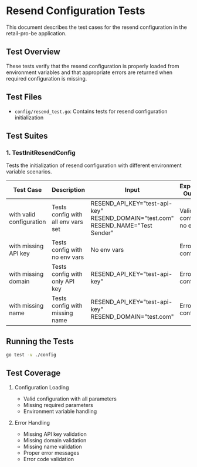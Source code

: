 # Resend Configuration Tests

This document describes the test cases for the resend configuration in the retail-pro-be application.

## Test Overview

These tests verify that the resend configuration is properly loaded from environment variables and that appropriate errors are returned when required configuration is missing.

## Test Files

- `config/resend_test.go`: Contains tests for resend configuration initialization

## Test Suites

### 1. TestInitResendConfig

Tests the initialization of resend configuration with different environment variable scenarios.

| Test Case | Description | Input | Expected Output |
|-----------|-------------|-------|----------------|
| with valid configuration | Tests config with all env vars set | RESEND_API_KEY="test-api-key"<br>RESEND_DOMAIN="test.com"<br>RESEND_NAME="Test Sender" | Valid config, no error |
| with missing API key | Tests config with no env vars | No env vars | Error, nil config |
| with missing domain | Tests config with only API key | RESEND_API_KEY="test-api-key" | Error, nil config |
| with missing name | Tests config with missing name | RESEND_API_KEY="test-api-key"<br>RESEND_DOMAIN="test.com" | Error, nil config |

## Running the Tests

```bash
go test -v ./config
```

## Test Coverage

1. Configuration Loading
   - Valid configuration with all parameters
   - Missing required parameters
   - Environment variable handling

2. Error Handling
   - Missing API key validation
   - Missing domain validation
   - Missing name validation
   - Proper error messages
   - Error code validation